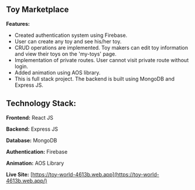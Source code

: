 ## Toy Marketplace


**Features:**

- Created authentication system using Firebase.
- User can create any toy and see his/her toy.
- CRUD operations are implemented. Toy makers can edit toy information and view their toys on the 'my-toys' page.
- Implementation of private routes. User cannot visit private route without login.
- Added animation using AOS library.
- This is full stack project. The backend is built using MongoDB and Express JS.

## Technology Stack:

**Frontend:** React JS 

**Backend:** Express JS 

**Database:** MongoDB 

**Authentication:** Firebase 

**Animation:** AOS Library


**Live Site:** [https://toy-world-4613b.web.app](https://toy-world-4613b.web.app/)
